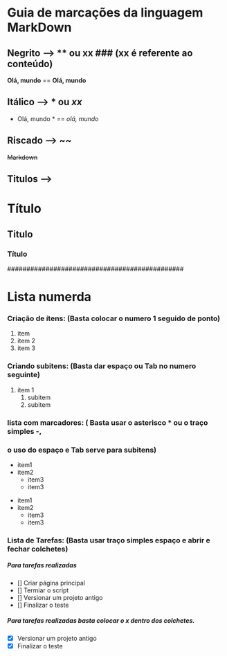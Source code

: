 # **Guia de marcações da linguagem MarkDown**

## Negrito --> ** ou __xx__ ### (xx é referente ao conteúdo)
**Olá, mundo** == __Olá, mundo__

## Itálico --> * ou _xx_
* Olá, mundo * == _olá, mundo_


## Riscado --> ~~
~~Markdown~~
## Titulos --> # 
# Título
## Titulo
### Título



##############################################

# Lista numerda


### Criação de ítens: (Basta colocar o numero 1 seguido de ponto)
1. item
2. item 2
3. item 3

### Criando subitens: (Basta dar espaço ou Tab no numero seguinte)
1. item 1
      1. subitem
      2. subitem



### lista com marcadores: ( Basta usar o asterisco * ou o traço simples -,
###                        o uso do espaço e Tab serve para subitens)

* item1
* item2
    * item3
    *  item3

- item1
- item2
    - item3
    - item3


### Lista de Tarefas: (Basta usar traço simples espaço e abrir e fechar colchetes)
##### Para tarefas realizadas 
- [] Criar página principal 
- [] Termiar o script
- [] Versionar um projeto antigo
- [] Finalizar o teste
##### Para tarefas realizadas basta colocar o x dentro dos colchetes.
- [x] Versionar um projeto antigo
- [x] Finalizar o teste